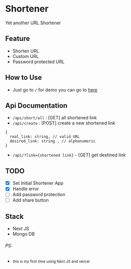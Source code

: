 # Shortener

Yet another URL Shortener

## Feature

- Shorten URL
- Custom URL
- Password protected URL

## How to Use

- Just go to `/` for demo you can go to [here](https://shortener-nu.vercel.app/)

## Api Documentation

- `/api/short/all` : [GET] all shortened link
- `/api/create` : [POST] create a new shortened link

```
{
  real_link: string, // valid URL
  desired_link: string , // alphanumeric
}
```

- `/api/?link={shortened link}` - [GET] get destined link

## TODO

- [x] Set Initial Shortener App
- [x] Handle error
- [ ] Add password protection
- [ ] Add share button

## Stack

- Next JS
- Mongo DB

###### PS:

- <small>this is my first time using Next JS and vercel</small>
